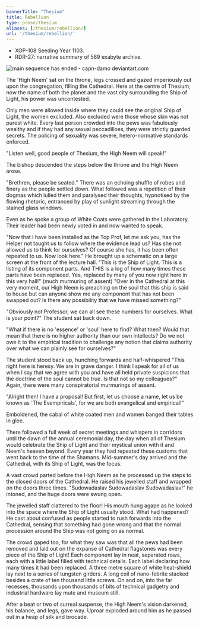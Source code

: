 ```yaml
---
bannerTitle: "Thesium" 
title: Rebellion 
type: prose/thesium
aliases: [/thesium/rebellion/]
url: '/thesium/rebellion/'
---
```


<div class="data">

- XOP-108 Seeding Year 1103.  
- RDR-27: narrative summary of 589 exabyte archive.  

</div>

![main sequence has ended - capn-damo deviantart.com](/images/thesium/main-sequence-has-ended.jpg)

The 'High Neem' sat on the throne, legs crossed and gazed imperiously out upon
the congregation, filling the Cathedral. Here at the centre of Thesium, now the
name of both the planet and the vast city surrounding the Ship of Light, his
power was uncontested. 

Only men were allowed inside where they could see the original Ship of Light,
the women excluded. Also excluded were those whose skin was not purest white.
Every last person crowded into the pews was fabulously wealthy and if they had any
sexual peccadilloes, they were strictly guarded secrets. The policing of 
sexuality was severe, hetero-normative standards enforced. 

"Listen well, good people of Thesium, the High Neem will speak!"

The bishop descended the steps below the throne and the High Neem
arose.

"Brethren, please be seated." There was an echoing shuffle of robes and finery
as the people settled down. What followed was a repetition of their dogmas which
lulled them and paralysed their thoughts, hypnotised by the flowing rhetoric,
entranced by play of sunlight streaming through the stained glass windows.

Even as he spoke a group of White Coats were gathered in the Laboratory. Their
leader had been newly voted in and now wanted to speak.

"Now that I have been installed as the Top Prof, let me ask you, has the Helper
not taught us to follow where the evidence lead us? Has she not allowed us to
think for ourselves? Of course she has, it has been often repeated to us. Now
look here." He brought up a schematic on a large screen at the front of the
lecture hall. "This is the Ship of Light. This is a listing of its component
parts. And THIS is a log of how many times these parts have been replaced. Yes,
replaced by many of you now right here in this very hall!" (much murmuring of
assent) "Over in the Cathedral at this very moment, our High Neem is preaching
on the soul that this ship is said to house but can anyone show me any component
that has not been swapped out? Is there any possibility that we have missed
something?"

"Obviously not Professor, we can all see these numbers for ourselves. What is
your point?" The student sat back down.

"What if there is no 'essence' or 'soul' here to find? What then? Would that
mean that there is no higher authority than our own intellects? Do we not owe it
to the empirical tradition to challenge any notion that claims authority over
what we can plainly see for ourselves?"

The student stood back up, hunching forwards and half-whispered "This right here
is heresy. We are in grave danger. I think I speak for all of us when I say that
we agree with you and have all held private suspicions that the doctrine of the
soul cannot be true. Is that not so my colleagues?" Again, there were many
conspiratorial murmurings of assent.

"Alright then! I have a proposal! But first, let us choose a name, let us be
known as 'The Evempiricals', for we are both evangelical and empirical!"

Emboldened, the cabal of white coated men and women banged their tables in glee.

There followed a full week of secret meetings and whispers in corridors until
the dawn of the annual ceremonial day, the day when all of Thesium would
celebrate the Ship of Light and their mystical union with it and Neem's heaven
beyond. Every year they had repeated these customs that went back to the time of
the Shamans. Mid-summer's day arrived and the Cathedral, with its Ship of Light,
was the focus.

A vast crowd parted before the High Neem as he processed up the steps to the
closed doors of the Cathedral. He raised his jewelled staff and wrapped on the
doors three times. "Sudowadaslav Sudowadaslav Sudowadaslav!" he intoned, and the
huge doors were swung open.

The jewelled staff clattered to the floor! His mouth hung agape as he looked
into the space where the Ship of Light usually stood. What had happened? He cast
about confused as people started to rush forwards into the Cathedral, sensing
that something had gone wrong and that the normal procession around the Ship was
not going on as normal.

The crowd gaped too, for what they saw was that all the pews had been removed
and laid out on the expanse of Cathedral flagstones was every piece of the Ship
of Light! Each component lay in neat, separated rows, each with a little label
filled with technical details. Each label declaring how many times it had been
replaced. A three metre square of white heat-shield lay next to a series of
tungsten girders. A long coil of nano-febrite stacked besides a crate of ten
thousand little screws. On and on, into the far recesses, thousands upon
thousands of bits of technical gadgetry and industrial hardware lay mute and
museum still.

After a beat or two of surreal suspense, the High Neem's vision darkened, his
balance, and legs, gave way. Uproar exploded around him as he passed out in a
heap of silk and brocade.
